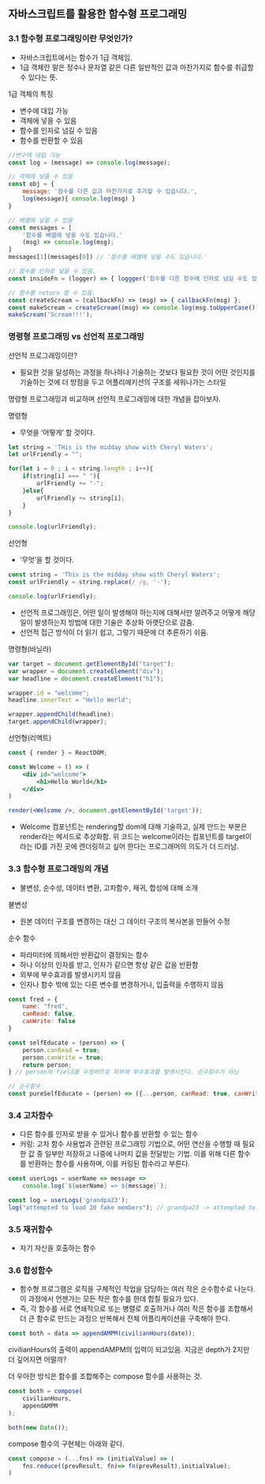 ## 자바스크립트를 활용한 함수형 프로그래밍

### 3.1 함수형 프로그래밍이란 무엇인가?

- 자바스크립트에서는 함수가 1급 객체임.
- 1급 객체란 말은 정수나 문자열 같은 다른 일반적인 값과 마찬가지로 함수를 취급할 수 있다는 뜻.

1급 객체의 특징

- 변수에 대입 가능
- 객체에 넣을 수 있음
- 함수를 인자로 넘길 수 있음
- 함수를 반환할 수 있음

```jsx
//변수에 대입 가능
const log = (message) => console.log(message);

// 객체에 넣을 수 있음
const obj = {
	message: '함수를 다른 값과 마찬가지로 추가할 수 있습니다.',
	log(message){ console.log(msg) }
}

// 배열에 넣을 수 있음
const messages = [
	'함수를 배열에 넣을 수도 있습니다.'
	(msg) => console.log(msg);
]
messages[1](messages[0]) // '함수를 배열에 넣을 수도 있습니다.'

// 함수를 인자로 넣을 수 있음.
const insideFn = (logger) => { loggger('함수를 다른 함수에 인자로 넘길 수도 있습니다.')};

// 함수를 return 할 수 있음.
const createScream = (callbackFn) => (msg) => { callbackFn(msg) };
const makeScream = createScream((msg) => console.log(msg.toUpperCase()));
makeScream('Scream!!!');

```

### 명령형 프로그래밍 vs 선언적 프로그래밍

선언적 프로그래밍이란?

- 필요한 것을 달성하는 과정을 하나하나 기술하는 것보다 필요한 것이 어떤 것인지를 기술하는 것에 더 방점을 두고 어플리에키션의 구조를 세워나가는 스타일

명령형 프로그래밍과 비교하며 선언적 프로그래밍에 대한 개념을 잡아보자.

명령형

- 무엇을 ‘어떻게’ 할 것이다.

```jsx
let string = 'THis is the midday show with Cheryl Waters';
let urlFriendly = "";

for(let i = 0 ; i < string.length ; i++){
    if(string[i] === " "){
        urlFriendly += "-";
    }else{
        urlFriendly += string[i];
    }
}

console.log(urlFriendly);
```

선언형

- ‘무엇’을 할 것이다.

```jsx
const string = 'This is the midday show with Cheryl Waters';
const urlFriendly = string.replace(/ /g, '-');

console.log(urlFriendly);
```

- 선언적 프로그래밍은, 어떤 일이 발생해야 하는지에 대해서만 알려주고 어떻게 해당 일이 발생하는지 방법에 대한 기술은 추상화 아랫단으로 감춤.
- 선언적 접근 방식이 더 읽기 쉽고, 그렇기 때문에 더 추론하기 쉬움.

명령형(바닐라)

```jsx
var target = document.getElementById("target");
var wrapper = document.createElement("div");
var headline = document.createElement("h1");

wrapper.id = "welcome";
headline.innerText = "Hello World";

wrapper.appendChild(headline);
target.appendChild(wrapper);
```

선언형(리액트)

```jsx
const { render } = ReactDOM;

const Welcome = () => (
	<div id="welcome">
		<h1>Hello World</h1>
	</div>
)

render(<Welcome />, document.getElementById('target'));
```

- Welcome 컴포넌트는 rendering할 dom에 대해 기술하고, 실제 만드는 부분은 render라는 메서드로 추상화함. 위 코드는 welcome이라는 컴포넌트를 target이라는 ID를 가진 곳에 렌더링하고 싶어 한다는 프로그래머의 의도가 더 드러남.

### 3.3 함수형 프로그래밍의 개념

- 불변성, 순수성, 데이터 변환, 고차함수, 재귀, 합성에 대해 소개

불변성

- 원본 데이터 구조를 변경하는 대신 그 데이터 구조의 복사본을 만들어 수정

순수 함수

- 파라미터에 의해서만 반환값이 결정되는 함수
- 하나 이상의 인자를 받고, 인자가 같으면 항상 같은 값을 반환함
- 외부에 부수효과를 발생시키지 않음
- 인자나 함수 밖에 있는 다른 변수를 변경하거나, 입출력을 수행하지 않음

```jsx
const fred = {
	name: "fred",
	canRead: false,
	canWrite: false
}

const selfEducate = (person) => {
	person.canRead = true;
	person.canWrite = true;
	return person;
} // person의 field를 수정하므로 외부에 부수효과를 발생시킨다. 순수함수가 아님

// 순수함수
const pureSelfEducate = (person) => ({...person, canRead: true, canWrite: true})
```

### 3.4 고차함수

- 다른 함수를 인자로 받을 수 있거나 함수를 반환할 수 있는 함수
- 커링: 고차 함수 사용법과 관련된 프로그래밍 기법으로, 어떤 연산을 수행할 때 필요한 값 중 일부만 저장하고 나중에 나머지 값을 전달받는 기법. 이를 위해 다른 함수를 반환하는 함수를 사용하며, 이를 커링된 함수라고 부른다.

```jsx
const userLogs = userName => message => 
	console.log(`${userName} => ${message}`);

const log = userLogs('grandpa23');
log("attempted to load 20 fake members"); // grandpa23 -> attempted to load 20 fake members
```

### 3.5 재귀함수

- 자기 자신을 호출하는 함수

### 3.6 합성함수

- 함수형 프로그램은 로직을 구체적인 작업을 담당하는 여러 작은 순수함수로 나눈다. 이 과정에서 언젠가는 모든 작은 함수를 한데 합칠 필요가 있다.
- 즉, 각 함수를 서로 연쇄적으로 또는 병렬로 호출하거나 여러 작은 함수를 조합해서 더 큰 함수로 만드는 과정으 반복해서 전체 어플리케이션을 구축해야 한다.

```jsx
const both = data => appendAMPM(civilianHours(date));
```

civilianHours의 출력이 appendAMPM의 입력이 되고있음. 지금은 depth가 2지만 더 깊어지면 어떨까?

더 우아한 방식은 함수를 조합해주는 compose 함수를 사용하는 것.

```jsx
const both = compose(
	civilianHours,
	appendAMPM
);

both(new Date());
```

compose 함수의 구현체는 아래와 같다.

```jsx
const compose = (...fns) => (initialValue) => (
	fns.reduce((prevResult, fn)=> fn(prevResult),initialValue);
)
```